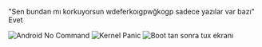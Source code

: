 "Sen bundan mı korkuyorsun wdeferkoıgpwğkogp sadece yazılar var bazı"
Evet

![Android No Command]("https://external-content.duckduckgo.com/iu/?u=https%3A%2F%2Fimages.ultfone.com%2Ftopics%2Fandroid%2Fandroid-no-command.jpg&f=1&nofb=1&ipt=f6d1543f97bd8290c0cac05314879c3be900233abe5b831d73aa00480acf0f1b")
![Kernel Panic]("https://external-content.duckduckgo.com/iu/?u=https%3A%2F%2Fwww.linuxadictos.com%2Fwp-content%2Fuploads%2Fkernel-panic-linux.jpg&f=1&nofb=1&ipt=010ed092060415a5fe35c5b0f4ada9d663e3579bcb55396bfce99953130f71f1")
![Boot tan sonra tux ekranı]("https://external-content.duckduckgo.com/iu/?u=https%3A%2F%2Fforums.ubports.com%2Fassets%2Fuploads%2Ffiles%2F1615311960311-20210309_231357_hdr.jpg&f=1&nofb=1&ipt=476c820c229f419a81d9d6d41888b31427cb904296ac9635b98aa5de0a8ab67a")
